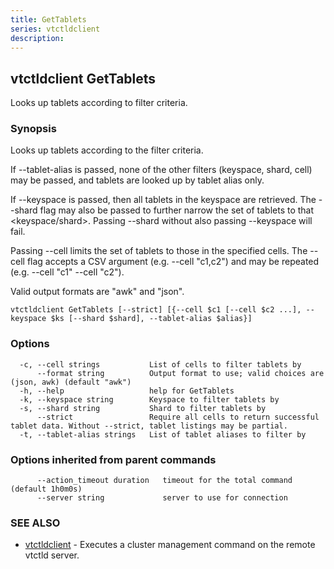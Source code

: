 ```yaml
---
title: GetTablets
series: vtctldclient
description:
---
```

## vtctldclient GetTablets

Looks up tablets according to filter criteria.

### Synopsis

Looks up tablets according to the filter criteria.

If --tablet-alias is passed, none of the other filters (keyspace, shard, cell) may
be passed, and tablets are looked up by tablet alias only.

If --keyspace is passed, then all tablets in the keyspace are retrieved. The
--shard flag may also be passed to further narrow the set of tablets to that
<keyspace/shard>. Passing --shard without also passing --keyspace will fail.

Passing --cell limits the set of tablets to those in the specified cells. The
--cell flag accepts a CSV argument (e.g. --cell "c1,c2") and may be repeated
(e.g. --cell "c1" --cell "c2").

Valid output formats are "awk" and "json".

```
vtctldclient GetTablets [--strict] [{--cell $c1 [--cell $c2 ...], --keyspace $ks [--shard $shard], --tablet-alias $alias}]
```

### Options

```
  -c, --cell strings           List of cells to filter tablets by
      --format string          Output format to use; valid choices are (json, awk) (default "awk")
  -h, --help                   help for GetTablets
  -k, --keyspace string        Keyspace to filter tablets by
  -s, --shard string           Shard to filter tablets by
      --strict                 Require all cells to return successful tablet data. Without --strict, tablet listings may be partial.
  -t, --tablet-alias strings   List of tablet aliases to filter by
```

### Options inherited from parent commands

```
      --action_timeout duration   timeout for the total command (default 1h0m0s)
      --server string             server to use for connection
```

### SEE ALSO

* [vtctldclient](../)	 - Executes a cluster management command on the remote vtctld server.


